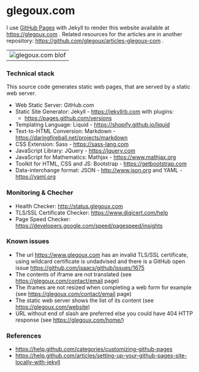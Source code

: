 # glegoux.com

I use [GitHub Pages](https://pages.github.com/) with Jekyll to render this website available at https://glegoux.com .
Related resources for the articles are in another repository: https://github.com/glegoux/articles-glegoux-com .

<table>
  <tr>
    <td>
        <img src="https://github.com/glegoux/glegoux.github.io/blob/master/static/img/glegoux-com.jpg?raw=true"
             alt="glegoux.com blof" />
    </td>
  </tr>
</table>

### Technical stack

This source code generates static web pages, that are served by a static web server.

- Web Static Server: GitHub.com
- Static Site Generator: Jekyll - https://jekyllrb.com with plugins: 
  - https://pages.github.com/versions
- Templating Language: Liquid - https://shopify.github.io/liquid
- Text-to-HTML Conversion: Markdown - https://daringfireball.net/projects/markdown
- CSS Extension: Sass - https://sass-lang.com
- JavaScript Library: JQuery - https://jquery.com
- JavaScript for Mathematics: Mathjax - https://www.mathjax.org
- Toolkit for HTML, CSS and JS: Bootstrap - https://getbootstrap.com
- Data-interchange format: JSON - http://www.json.org and YAML - https://yaml.org

### Monitoring & Checher

- Health Checker: http://status.glegoux.com
- TLS/SSL Certificate Checker: https://www.digicert.com/help
- Page Speed Checker: https://developers.google.com/speed/pagespeed/insights

### Known issues

- The url https://www.glegoux.com has an invalid TLS/SSL certificate, using wildcard certificate is undadvised and there is a GitHub open issue https://github.com/isaacs/github/issues/1675 
- The contents of iframe are not translated (see https://glegoux.com/contact/email page)
- The iframes are not resized when completing a web form for example (see https://glegoux.com/contact/email page)
- The static web server shows the list of its content (see https://glegoux.com/website)
- URL without end of slash are preferred else you could have 404 HTTP response (see https://glegoux.com/home/)

### References

- https://help.github.com/categories/customizing-github-pages
- https://help.github.com/articles/setting-up-your-github-pages-site-locally-with-jekyll
